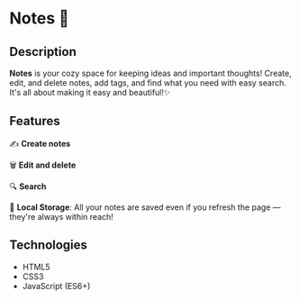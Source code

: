 # Notes 📝

## Description

**Notes** is your cozy space for keeping ideas and important thoughts! Create, edit, and delete notes, add tags, and find what you need with easy search. It's all about making it easy and beautiful!✨

## Features

✍️ **Create notes**

🗑️ **Edit and delete**

🔍 **Search**

📂 **Local Storage**: All your notes are saved even if you refresh the page — they're always within reach!

## Technologies

- HTML5
- CSS3
- JavaScript (ES6+)
